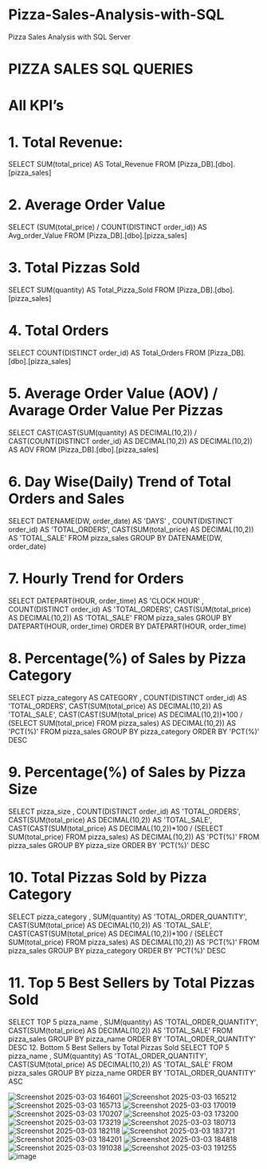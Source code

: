 # Pizza-Sales-Analysis-with-SQL
Pizza Sales Analysis with SQL Server

# PIZZA SALES SQL QUERIES
#  All KPI’s
# 1. Total Revenue:
SELECT SUM(total_price) AS Total_Revenue
FROM [Pizza_DB].[dbo].[pizza_sales]
# 2. Average Order Value
SELECT (SUM(total_price) / COUNT(DISTINCT order_id)) AS Avg_order_Value FROM
[Pizza_DB].[dbo].[pizza_sales]
# 3. Total Pizzas Sold
SELECT SUM(quantity) AS Total_Pizza_Sold
FROM [Pizza_DB].[dbo].[pizza_sales]
# 4. Total Orders
SELECT COUNT(DISTINCT order_id) AS Total_Orders
FROM [Pizza_DB].[dbo].[pizza_sales]
# 5. Average Order Value (AOV) / Avarage Order Value Per Pizzas
SELECT CAST(CAST(SUM(quantity) AS DECIMAL(10,2)) / CAST(COUNT(DISTINCT
order_id) AS DECIMAL(10,2)) AS DECIMAL(10,2))
AS AOV
FROM [Pizza_DB].[dbo].[pizza_sales]
# 6. Day Wise(Daily) Trend of Total Orders and Sales
SELECT DATENAME(DW, order_date) AS 'DAYS' , COUNT(DISTINCT order_id) AS
'TOTAL_ORDERS', CAST(SUM(total_price) AS DECIMAL(10,2)) AS 'TOTAL_SALE'
FROM pizza_sales
GROUP BY DATENAME(DW, order_date)
# 7. Hourly Trend for Orders
SELECT DATEPART(HOUR, order_time) AS 'CLOCK HOUR' , COUNT(DISTINCT order_id) AS
'TOTAL_ORDERS', CAST(SUM(total_price) AS DECIMAL(10,2)) AS 'TOTAL_SALE'
FROM pizza_sales
GROUP BY DATEPART(HOUR, order_time)
ORDER BY DATEPART(HOUR, order_time)
# 8. Percentage(%) of Sales by Pizza Category
SELECT pizza_category AS CATEGORY , COUNT(DISTINCT order_id) AS
'TOTAL_ORDERS', CAST(SUM(total_price) AS DECIMAL(10,2)) AS 'TOTAL_SALE',
CAST(CAST(SUM(total_price) AS DECIMAL(10,2))*100 / (SELECT SUM(total_price)
FROM pizza_sales) AS DECIMAL(10,2)) AS 'PCT(%)'
FROM pizza_sales
GROUP BY pizza_category
ORDER BY 'PCT(%)' DESC
# 9. Percentage(%) of Sales by Pizza Size
SELECT pizza_size , COUNT(DISTINCT order_id) AS 'TOTAL_ORDERS', CAST(SUM(total_price) AS
DECIMAL(10,2)) AS 'TOTAL_SALE',
CAST(CAST(SUM(total_price) AS DECIMAL(10,2))*100 / (SELECT SUM(total_price) FROM pizza_sales) AS
DECIMAL(10,2)) AS 'PCT(%)'
FROM pizza_sales
GROUP BY pizza_size
ORDER BY 'PCT(%)' DESC
# 10. Total Pizzas Sold by Pizza Category
SELECT pizza_category , SUM(quantity) AS 'TOTAL_ORDER_QUANTITY',
CAST(SUM(total_price) AS DECIMAL(10,2)) AS 'TOTAL_SALE',
CAST(CAST(SUM(total_price) AS DECIMAL(10,2))*100 / (SELECT SUM(total_price)
FROM pizza_sales) AS DECIMAL(10,2)) AS 'PCT(%)'
FROM pizza_sales
GROUP BY pizza_category
ORDER BY 'PCT(%)' DESC
# 11. Top 5 Best Sellers by Total Pizzas Sold
SELECT TOP 5 pizza_name , SUM(quantity) AS 'TOTAL_ORDER_QUANTITY',
CAST(SUM(total_price) AS DECIMAL(10,2)) AS 'TOTAL_SALE'
FROM pizza_sales
GROUP BY pizza_name
ORDER BY 'TOTAL_ORDER_QUANTITY' DESC
12. Bottom 5 Best Sellers by Total Pizzas Sold
SELECT TOP 5 pizza_name , SUM(quantity) AS 'TOTAL_ORDER_QUANTITY',
CAST(SUM(total_price) AS DECIMAL(10,2)) AS 'TOTAL_SALE'
FROM pizza_sales
GROUP BY pizza_name
ORDER BY 'TOTAL_ORDER_QUANTITY' ASC

![Screenshot 2025-03-03 164601](https://github.com/user-attachments/assets/796ba153-d9f4-4ead-bb30-c5c67ae5fadb)
![Screenshot 2025-03-03 165212](https://github.com/user-attachments/assets/71171458-f969-4686-b6cb-5738fc6a9b1c)
![Screenshot 2025-03-03 165713](https://github.com/user-attachments/assets/36c5eb33-f9a0-45d3-a2a8-0ca047f1222c)
![Screenshot 2025-03-03 170019](https://github.com/user-attachments/assets/78f5a8f6-2308-4da5-b363-ee2ad154992c)
![Screenshot 2025-03-03 170207](https://github.com/user-attachments/assets/37f02b84-fd7b-4d23-9d45-5d73d5dfcdb4)
![Screenshot 2025-03-03 173200](https://github.com/user-attachments/assets/e557ca62-f318-4d41-aad3-78e770148f12)
![Screenshot 2025-03-03 173219](https://github.com/user-attachments/assets/37290ae1-2461-473e-a2e6-ed1ab2467f00)
![Screenshot 2025-03-03 180713](https://github.com/user-attachments/assets/fabbb96a-25ec-4fa2-be56-3289c83d2130)
![Screenshot 2025-03-03 182118](https://github.com/user-attachments/assets/8cdb9f30-40c3-48ea-aae4-ac27f7f30acf)
![Screenshot 2025-03-03 183721](https://github.com/user-attachments/assets/e989aec2-3187-406a-be1d-8f5b73f679d3)
![Screenshot 2025-03-03 184201](https://github.com/user-attachments/assets/08c7d2d4-505c-4e87-af04-4041a094d32d)
![Screenshot 2025-03-03 184818](https://github.com/user-attachments/assets/3385f764-7b43-4f5f-9686-c16cd75044c0)
![Screenshot 2025-03-03 191038](https://github.com/user-attachments/assets/849527c0-80eb-431a-91d7-7208bcc5cec7)
![Screenshot 2025-03-03 191255](https://github.com/user-attachments/assets/0d28687c-93b3-4396-bec0-e0e3a211b85f)
![image](https://github.com/user-attachments/assets/62f6d667-0811-4acf-80d0-7e45de05d154)


